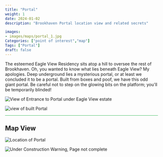 ```yaml
---
title: "Portal"
weight: 1
date: 2024-01-02
description: "Brookhaven Portal location view and related secrets"

images:
- images/maps/portal_1.jpg
Categories: ["point of interest","map"]
Tags: ["Portal"]
draft: false
--- 
```



The esteemed Eagle View Residency sits atop a hill to oversee the rest of Brookhaven. Oh, you wanted to know what lies beneath Eagle View? My apologies. Deep underground lies a mysterious portal, or at least we concluded it to be a portal. Built from boxes and poof, we have this odd giant portal. Be careful not to step on the glowing bits on the platform; you'll be temporarily blinded!



![View of Entrance to Portal under Eagle View estate](/images/maps/portal_1.jpg)

![view of built Portal](/images/maps/portal-built.jpg)



<hr style="background-color: #28b44c" size=8>

## Map View

![Location of Portal](/images/maps/portal.png)

![Under Construction Warning, Page not complete](/images/under_construction.png)

<!-- <hr style="background-color: #28b44c" size=8>

### Related CaseBook Items

- [URL](/)

<hr style="background-color: #28b44c" size=8>

### Related Quests

- [URL](/) -->